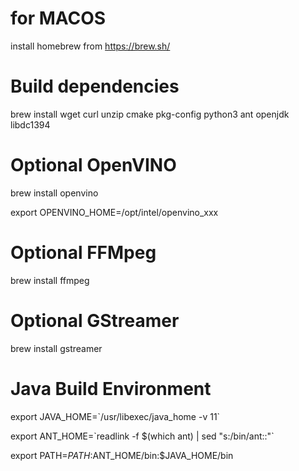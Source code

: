 # for MACOS

install homebrew from https://brew.sh/

# Build dependencies 
brew install wget curl unzip cmake pkg-config python3 ant openjdk libdc1394

# Optional OpenVINO
brew install openvino

export OPENVINO_HOME=/opt/intel/openvino_xxx

# Optional FFMpeg 
brew install ffmpeg

# Optional GStreamer
brew install gstreamer

# Java Build Environment
export JAVA_HOME=\`/usr/libexec/java_home -v 11\` 

export ANT_HOME=\`readlink -f $(which ant) | sed "s:/bin/ant::"\` 

export PATH=$PATH:$ANT_HOME/bin:$JAVA_HOME/bin 
